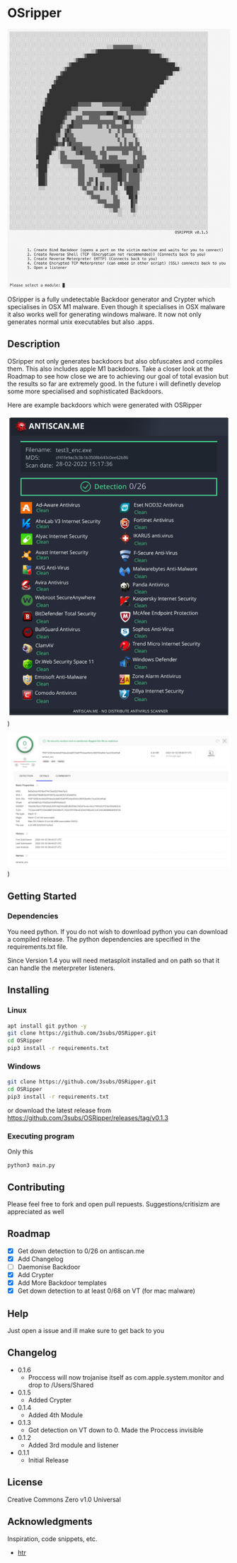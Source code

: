 # OSripper
![Screenshot](img/screenshot.png)

OSripper is a fully undetectable Backdoor generator and Crypter which specialises in OSX M1 malware. Even though it specialises in OSX malware it also works well for generating windows malware. It now not only generates normal unix executables but also .apps.

## Description

OSripper not only generates backdoors but also obfuscates and compiles them. This also includes apple M1 backdoors. Take a closer look at the Roadmap to see how close we are to achieving our goal of total evasion but the results so far are extremely good. In the future i will definetly develop some more specialised and sophisticated Backdoors.

Here are example backdoors which were generated with OSRipper

![Screenshot](img/example.png))

![Screenshot](img/vt.png))

## Getting Started

### Dependencies

You  need python. If you do not wish to download python you can download a compiled release.
The python dependencies are specified in the requirements.txt file.

Since Version 1.4 you will need metasploit installed and on path so that it can handle the meterpreter listeners.


## Installing
### Linux
```bash
apt install git python -y
git clone https://github.com/3subs/OSRipper.git
cd OSRipper
pip3 install -r requirements.txt
```
### Windows
```bash
git clone https://github.com/3subs/OSRipper.git
cd OSRipper
pip3 install -r requirements.txt
```
or download the latest release from https://github.com/3subs/OSRipper/releases/tag/v0.1.3

### Executing program
Only this
```
python3 main.py
```
## Contributing
Please feel free to fork and open pull repuests. Suggestions/critisizm are appreciated as well
<!-- ROADMAP -->
## Roadmap
- [x] Get down detection to 0/26 on antiscan.me
- [x] Add Changelog
- [ ] Daemonise Backdoor
- [x] Add Crypter
- [x] Add More Backdoor templates
- [x] Get down detection to at least 0/68 on VT (for mac malware)

## Help

Just open a issue and ill make sure to get back to you

## Changelog
* 0.1.6
    * Proccess will now trojanise itself as com.apple.system.monitor and drop to /Users/Shared
* 0.1.5
    * Added Crypter
* 0.1.4
    * Added 4th Module
* 0.1.3
    * Got detection on VT down to 0. Made the Proccess invisible
* 0.1.2
    * Added 3rd module and listener
* 0.1.1
    * Initial Release

## License

Creative Commons Zero v1.0 Universal

## Acknowledgments

Inspiration, code snippets, etc.
* [htr](https://github.com/htr-tech/PyObfuscate)







